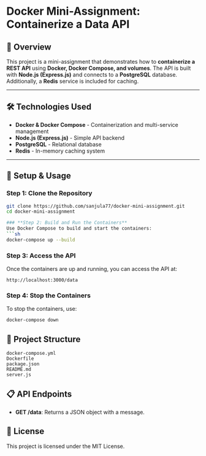 # Docker Mini-Assignment: Containerize a Data API

## 📌 Overview
This project is a mini-assignment that demonstrates how to **containerize a REST API** using **Docker, Docker Compose, and volumes**. The API is built with **Node.js (Express.js)** and connects to a **PostgreSQL** database. Additionally, a **Redis** service is included for caching.

---

## 🛠️ Technologies Used
- **Docker & Docker Compose** - Containerization and multi-service management  
- **Node.js (Express.js)** - Simple API backend  
- **PostgreSQL** - Relational database  
- **Redis** - In-memory caching system  

---

## 🚀 Setup & Usage

### **Step 1: Clone the Repository**
```sh
git clone https://github.com/sanjula77/docker-mini-assignment.git
cd docker-mini-assignment

### **Step 2: Build and Run the Containers**
Use Docker Compose to build and start the containers:
```sh
docker-compose up --build
```

### **Step 3: Access the API**
Once the containers are up and running, you can access the API at:
```
http://localhost:3000/data
```

### **Step 4: Stop the Containers**
To stop the containers, use:
```sh
docker-compose down
```

## 📂 Project Structure
```
docker-compose.yml
Dockerfile
package.json
README.md
server.js
```

## 📋 API Endpoints
- **GET /data**: Returns a JSON object with a message.

## 📝 License
This project is licensed under the MIT License.

